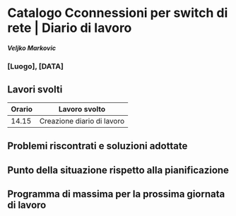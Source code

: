 # Catalogo Cconnessioni per switch di rete | Diario di lavoro
##### Veljko Markovic
### [Luogo], [DATA]

## Lavori svolti


|Orario        |Lavoro svolto                 |
|--------------|------------------------------|
|14.15   |Creazione diario di lavoro          |

##  Problemi riscontrati e soluzioni adottate


##  Punto della situazione rispetto alla pianificazione


## Programma di massima per la prossima giornata di lavoro
